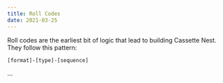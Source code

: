 ```yaml
---
title: Roll Codes
date: 2021-03-25
---
```


Roll codes are the earliest bit of logic that lead to building Cassette Nest. They follow this pattern:

`[format]-[type]-[sequence]`

…
